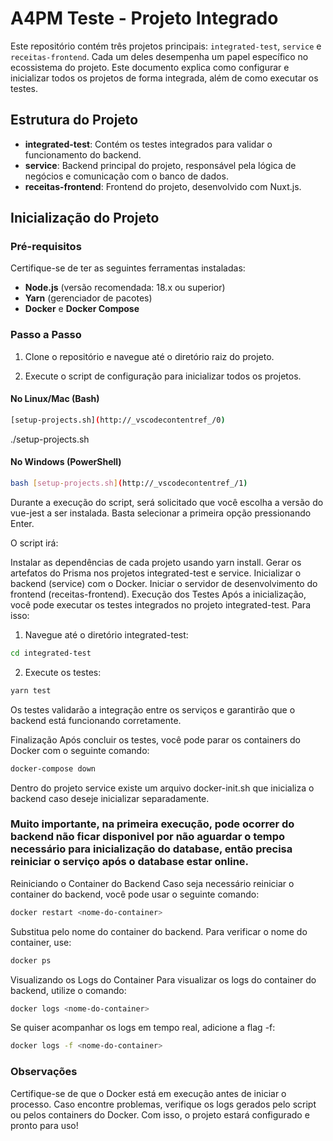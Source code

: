 # A4PM Teste - Projeto Integrado

Este repositório contém três projetos principais: `integrated-test`, `service` e `receitas-frontend`. Cada um deles desempenha um papel específico no ecossistema do projeto. Este documento explica como configurar e inicializar todos os projetos de forma integrada, além de como executar os testes.

## Estrutura do Projeto

- **integrated-test**: Contém os testes integrados para validar o funcionamento do backend.
- **service**: Backend principal do projeto, responsável pela lógica de negócios e comunicação com o banco de dados.
- **receitas-frontend**: Frontend do projeto, desenvolvido com Nuxt.js.

## Inicialização do Projeto

### Pré-requisitos

Certifique-se de ter as seguintes ferramentas instaladas:

- **Node.js** (versão recomendada: 18.x ou superior)
- **Yarn** (gerenciador de pacotes)
- **Docker** e **Docker Compose**

### Passo a Passo

1. Clone o repositório e navegue até o diretório raiz do projeto.

2. Execute o script de configuração para inicializar todos os projetos.

#### No Linux/Mac (Bash)

```bash
[setup-projects.sh](http://_vscodecontentref_/0)
```
./setup-projects.sh

#### No Windows (PowerShell)

```bash
bash [setup-projects.sh](http://_vscodecontentref_/1)
```

Durante a execução do script, será solicitado que você escolha a versão do vue-jest a ser instalada. Basta selecionar a primeira opção pressionando Enter.

O script irá:

Instalar as dependências de cada projeto usando yarn install.
Gerar os artefatos do Prisma nos projetos integrated-test e service.
Inicializar o backend (service) com o Docker.
Iniciar o servidor de desenvolvimento do frontend (receitas-frontend).
Execução dos Testes
Após a inicialização, você pode executar os testes integrados no projeto integrated-test. Para isso:

1. Navegue até o diretório integrated-test:
```bash
cd integrated-test
```

2. Execute os testes:
```bash
yarn test
```

Os testes validarão a integração entre os serviços e garantirão que o backend está funcionando corretamente.

Finalização
Após concluir os testes, você pode parar os containers do Docker com o seguinte comando:
```bash
docker-compose down
```


Dentro do projeto service existe um arquivo docker-init.sh que inicializa o backend caso deseje inicializar separadamente.

### Muito importante, na primeira execução, pode ocorrer do backend não ficar disponivel por não aguardar o tempo necessário para inicialização do database, então precisa reiniciar o serviço após o database estar online.

Reiniciando o Container do Backend
Caso seja necessário reiniciar o container do backend, você pode usar o seguinte comando:
```bash
docker restart <nome-do-container>
```

Substitua <nome-do-container> pelo nome do container do backend. Para verificar o nome do container, use:
```bash
docker ps
```

Visualizando os Logs do Container
Para visualizar os logs do container do backend, utilize o comando:
```bash
docker logs <nome-do-container>
```

Se quiser acompanhar os logs em tempo real, adicione a flag -f:
```bash
docker logs -f <nome-do-container>
```


### Observações
Certifique-se de que o Docker está em execução antes de iniciar o processo.
Caso encontre problemas, verifique os logs gerados pelo script ou pelos containers do Docker.
Com isso, o projeto estará configurado e pronto para uso!
